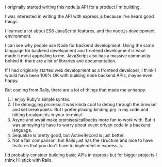 I originally started writing this node.js API for a product I'm building.

I was interested in writing the API with express.js because I've heard good things.

I learned a lot about ES6 JavaScript features, and the node.js development environment.

I can see why people use Node for backend development. Using the same language for backend development and frontend development is what made it most appealing to me. JavaScript also has a massive community behind it, there are a lot of libraries and documentation.

If I had originally started web development as a frontend developer, I think I would have been 100% OK with building node backend APIs, maybe even happy.

But coming from Rails, there are a lot of things that made me unhappy.

1. I enjoy Ruby's simple syntax.
2. The debugging process: it was kinda cool to debug through the browser and set breakpoints. But I prefer placing binding.pry in my code and hitting breakpoints in your terminal.
3. Async and await make promises/callbacks more fun to work with. But it was annoying to have to worry about event driven code in a backend language.
4. Sequelize is pretty good, but ActiveRecord is just better.
5. Not a fair comparison, but Rails just has the structure and nice to have features that you don't have to implement in express.js.

I'd probably consider building basic APIs in express but for bigger projects I think I'll stick with Rails.

